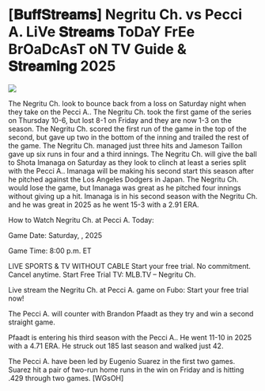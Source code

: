 # [𝐁𝐮𝐟𝐟𝐒𝐭𝐫𝐞𝐚𝐦𝐬] Negritu Ch. vs Pecci A. LiVe 𝐒𝐭𝐫𝐞𝐚𝐦𝐬 ToDaY FrEe BrOaDcAsT oN TV Guide & 𝐒𝐭𝐫𝐞𝐚𝐦𝐢𝐧𝐠  2025  
  
  
[![](https://i.imgur.com/qSNzIqt.png)](https://movie.rssnews.media/pIADkowc.php)  
  
The Negritu Ch. look to bounce back from a loss on Saturday night when they take on the Pecci A.. The Negritu Ch. took the first game of the series on Thursday 10-6, but lost 8-1 on Friday and they are now 1-3 on the season. The Negritu Ch. scored the first run of the game in the top of the second, but gave up two in the bottom of the inning and trailed the rest of the game. The Negritu Ch. managed just three hits and Jameson Taillon gave up six runs in four and a third innings. The Negritu Ch. will give the ball to Shota Imanaga on Saturday as they look to clinch at least a series split with the Pecci A.. Imanaga will be making his second start this season after he pitched against the Los Angeles Dodgers in Japan. The Negritu Ch. would lose the game, but Imanaga was great as he pitched four innings without giving up a hit. Imanaga is in his second season with the Negritu Ch. and he was great in 2025 as he went 15-3 with a 2.91 ERA.

How to Watch Negritu Ch. at Pecci A. Today:

Game Date: Saturday, , 2025

Game Time: 8:00 p.m. ET

LIVE SPORTS & TV WITHOUT CABLE
Start your free trial. No commitment. Cancel anytime.
Start Free Trial
TV: MLB.TV – Negritu Ch.

Live stream the Negritu Ch. at Pecci A. game on Fubo: Start your free trial now!

The Pecci A. will counter with Brandon Pfaadt as they try and win a second straight game.

Pfaadt is entering his third season with the Pecci A.. He went 11-10 in 2025 with a 4.71 ERA. He struck out 185 last season and walked just 42.

The Pecci A. have been led by Eugenio Suarez in the first two games. Suarez hit a pair of two-run home runs in the win on Friday and is hitting .429 through two games. [WGsOH]